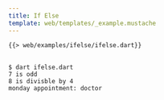 ```yaml
---
title: If Else
template: web/templates/_example.mustache
---
```


<pre>
<code class="hljs dart">{{> web/examples/ifelse/ifelse.dart}}
</code>
</pre>

```
$ dart ifelse.dart
7 is odd
8 is divisble by 4
monday appointment: doctor
```
